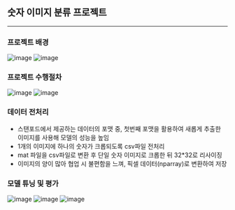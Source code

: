 ## 숫자 이미지 분류 프로젝트
-----------------------------------------------------
### 프로젝트 배경
![image](https://github.com/msdlml/Number_Classification/assets/156978979/a4dad4c7-1911-4539-af14-3055b4ddc036)
![image](https://github.com/msdlml/Number_Classification/assets/156978979/700656f2-98b8-4fa2-8ffd-018fbdc7d4d5)

### 프로젝트 수행절차
![image](https://github.com/msdlml/Number_Classification/assets/156978979/918d790b-10a5-402d-bc58-7bc6a1fc9c9f)
![image](https://github.com/msdlml/Number_Classification/assets/156978979/fd4f8fd9-7fb5-4c2c-bcc5-f37f26f3b320)

### 데이터 전처리
- 스탠포드에서 제공하는 데이터의 포맷 중, 첫번째 포맷을 활용하여 새롭게 추출한 이미지를 사용해 모델의 성능을 높임
- 1개의 이미지에 하나의 숫자가 크롭되도록 csv파일 전처리
- mat 파일을 csv파일로 변환 후 단일 숫자 이미지로 크롭한 뒤 32*32로 리사이징
- 이미지의 양이 많아 협업 시 불편함을 느껴, 픽셀 데이터(nparray)로 변환하여 저장

### 모델 튜닝 및 평가
![image](https://github.com/msdlml/Number_Classification/assets/156978979/3686b27b-d7d0-44e8-8cce-b4eb68ec9870)
![image](https://github.com/msdlml/Number_Classification/assets/156978979/e1340ce0-4d0c-4b76-9bc5-6fffd65edba7)
![image](https://github.com/msdlml/Number_Classification/assets/156978979/5fb9b854-0071-4d64-99d5-59320fb13b84)
